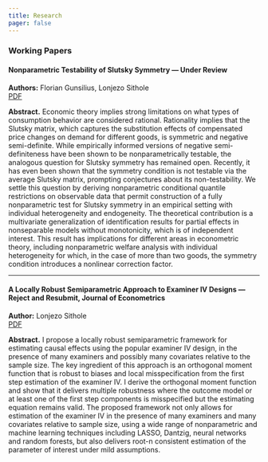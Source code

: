```yaml
---
title: Research
pager: false
---
```


### Working Papers

#### Nonparametric Testability of Slutsky Symmetry — Under Review  
**Authors:** Florian Gunsilius, Lonjezo Sithole  
[PDF](https://arxiv.org/abs/2505.05603)

**Abstract.** 
Economic theory implies strong limitations on what types of consumption behavior are considered rational. Rationality implies that the Slutsky matrix, which captures the substitution effects of compensated price changes on demand for different goods, is symmetric and negative semi-definite. While empirically informed versions of negative semi-definiteness have been shown to be nonparametrically testable, the analogous question for Slutsky symmetry has remained open.
Recently, it has even been shown that the symmetry condition is not testable via the average Slutsky matrix, prompting conjectures about its non-testability. We settle this question by deriving nonparametric conditional quantile restrictions on observable data that permit construction of a fully nonparametric test for Slutsky symmetry in an empirical setting with individual heterogeneity and endogeneity.
The theoretical contribution is a multivariate generalization of identification results for partial effects in nonseparable models without monotonicity, which is of independent interest. This result has implications for different areas in econometric theory, including nonparametric welfare analysis with individual heterogeneity for which, in the case of more than two goods, the symmetry condition introduces a nonlinear correction factor.

---

#### A Locally Robust Semiparametric Approach to Examiner IV Designs — Reject and Resubmit, Journal of Econometrics  
**Author:** Lonjezo Sithole  
[PDF](https://arxiv.org/abs/2404.19144)

**Abstract.** 
I propose a locally robust semiparametric framework for estimating causal effects using the popular examiner IV design, in the presence of many examiners and possibly many covariates relative to the sample size. The key ingredient of this approach is an orthogonal moment function that is robust to biases and local misspecification from the first step estimation of the examiner IV.
I derive the orthogonal moment function and show that it delivers multiple robustness where the outcome model or at least one of the first step components is misspecified but the estimating equation remains valid.
The proposed framework not only allows for estimation of the examiner IV in the presence of many examiners and many covariates relative to sample size, using a wide range of nonparametric and machine learning techniques including LASSO, Dantzig, neural networks and random forests, but also delivers root-n consistent estimation of the parameter of interest under mild assumptions.

